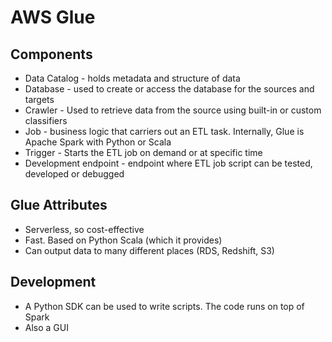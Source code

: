 # AWS Glue

## Components
* Data Catalog - holds metadata and structure of data
* Database - used to create or access the database for the sources and targets
* Crawler - Used to retrieve data from the source using built-in or custom classifiers
* Job - business logic that carriers out an ETL task. Internally, Glue is Apache Spark with Python or Scala
* Trigger - Starts the ETL job on demand or at specific time
* Development endpoint - endpoint where ETL job script can be tested, developed or debugged

## Glue Attributes
* Serverless, so cost-effective
* Fast. Based on Python Scala (which it provides)
* Can output data to many different places (RDS, Redshift, S3)

## Development
* A Python SDK can be used to write scripts. The code runs on top of Spark
* Also a GUI